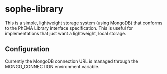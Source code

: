 # sophe-library

This is a simple, lightweight storage system (using MongoDB) that conforms to the PhEMA Library interface specification.  This is useful for implementations that just want a lightweight, local storage.

## Configuration
Currently the MongoDB connection URL is managed through the MONGO_CONNECTION environment variable.
